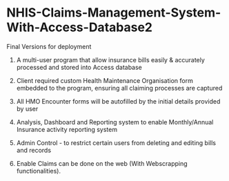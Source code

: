 # NHIS-Claims-Management-System-With-Access-Database2
Final Versions for deployment 

 1. A multi-user program that allow insurance bills easily & accurately processed and stored into Access database
 > 
 2. Client required custom Health Maintenance Organisation form embedded to the program, ensuring all claiming processes are captured
 > 
 3. All HMO Encounter forms will be autofilled by the initial details provided by user
 > 
 4. Analysis, Dashboard and Reporting system to enable Monthly/Annual Insurance activity reporting system
 > 
 5. Admin Control - to restrict certain users from deleting and editing bills and records 
 > 
 6. Enable Claims can be done on the web (With Webscrapping functionalities).
